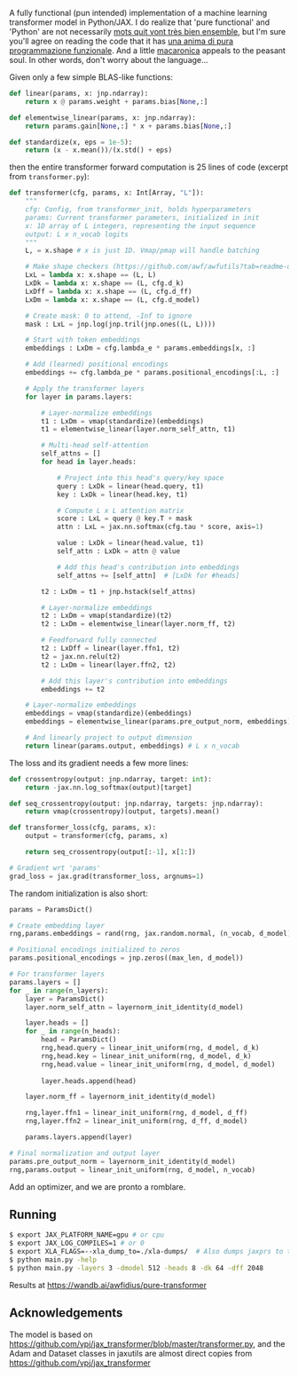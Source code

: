 A fully functional (pun intended) implementation of a machine learning transformer model in Python/JAX.  I do realize that 'pure functional' and 'Python' are not necessarily [mots quit vont très bien ensemble](https://forum.wordreference.com/threads/sont-les-mots-qui-vont-tr%C3%A8s-bien-ensemble.1832510/), but I'm sure you'll agree on reading the code that it has [una anima di pura programmazione funzionale](https://jax.readthedocs.io/en/latest/notebooks/Common_Gotchas_in_JAX.html).  And a little [macaronica](https://en.wikipedia.org/wiki/Macaronic_language) appeals to the peasant soul.  In other words, don't worry about the language... 

Given only a few simple BLAS-like functions:
```python
def linear(params, x: jnp.ndarray):
    return x @ params.weight + params.bias[None,:]

def elementwise_linear(params, x: jnp.ndarray):
    return params.gain[None,:] * x + params.bias[None,:]

def standardize(x, eps = 1e-5):
    return (x - x.mean())/(x.std() + eps)
```
then the entire transformer forward computation is 25 lines of code (excerpt from `transformer.py`):
```python
def transformer(cfg, params, x: Int[Array, "L"]):
    """
    cfg: Config, from transformer_init, holds hyperparameters
    params: Current transformer parameters, initialized in init
    x: 1D array of L integers, representing the input sequence
    output: L x n_vocab logits
    """
    L, = x.shape # x is just 1D. Vmap/pmap will handle batching

    # Make shape checkers (https://github.com/awf/awfutils?tab=readme-ov-file#typecheck)
    LxL = lambda x: x.shape == (L, L)
    LxDk = lambda x: x.shape == (L, cfg.d_k)
    LxDff = lambda x: x.shape == (L, cfg.d_ff)
    LxDm = lambda x: x.shape == (L, cfg.d_model)

    # Create mask: 0 to attend, -Inf to ignore
    mask : LxL = jnp.log(jnp.tril(jnp.ones((L, L))))

    # Start with token embeddings
    embeddings : LxDm = cfg.lambda_e * params.embeddings[x, :]

    # Add (learned) positional encodings
    embeddings += cfg.lambda_pe * params.positional_encodings[:L, :]

    # Apply the transformer layers
    for layer in params.layers:

        # Layer-normalize embeddings
        t1 : LxDm = vmap(standardize)(embeddings)
        t1 = elementwise_linear(layer.norm_self_attn, t1)

        # Multi-head self-attention
        self_attns = []
        for head in layer.heads:

            # Project into this head's query/key space
            query : LxDk = linear(head.query, t1)
            key : LxDk = linear(head.key, t1)

            # Compute L x L attention matrix
            score : LxL = query @ key.T + mask
            attn : LxL = jax.nn.softmax(cfg.tau * score, axis=1)

            value : LxDk = linear(head.value, t1)
            self_attn : LxDk = attn @ value

            # Add this head's contribution into embeddings
            self_attns += [self_attn]  # [LxDk for #heads]

        t2 : LxDm = t1 + jnp.hstack(self_attns)

        # Layer-normalize embeddings
        t2 : LxDm = vmap(standardize)(t2)
        t2 : LxDm = elementwise_linear(layer.norm_ff, t2)

        # Feedforward fully connected
        t2 : LxDff = linear(layer.ffn1, t2)
        t2 = jax.nn.relu(t2)
        t2 : LxDm = linear(layer.ffn2, t2)

        # Add this layer's contribution into embeddings
        embeddings += t2

    # Layer-normalize embeddings
    embeddings = vmap(standardize)(embeddings)
    embeddings = elementwise_linear(params.pre_output_norm, embeddings)

    # And linearly project to output dimension
    return linear(params.output, embeddings) # L x n_vocab 
```

The loss and its gradient needs a few more lines:
```python
def crossentropy(output: jnp.ndarray, target: int):
    return -jax.nn.log_softmax(output)[target]

def seq_crossentropy(output: jnp.ndarray, targets: jnp.ndarray):
    return vmap(crossentropy)(output, targets).mean()

def transformer_loss(cfg, params, x):
    output = transformer(cfg, params, x)

    return seq_crossentropy(output[:-1], x[1:])

# Gradient wrt 'params'
grad_loss = jax.grad(transformer_loss, argnums=1)
```

The random initialization is also short:
```python
params = ParamsDict()

# Create embedding layer
rng,params.embeddings = rand(rng, jax.random.normal, (n_vocab, d_model))

# Positional encodings initialized to zeros
params.positional_encodings = jnp.zeros((max_len, d_model))

# For transformer layers
params.layers = []
for _ in range(n_layers):
    layer = ParamsDict()
    layer.norm_self_attn = layernorm_init_identity(d_model)

    layer.heads = []
    for _ in range(n_heads):
        head = ParamsDict()
        rng,head.query = linear_init_uniform(rng, d_model, d_k)
        rng,head.key = linear_init_uniform(rng, d_model, d_k)
        rng,head.value = linear_init_uniform(rng, d_model, d_model)
        
        layer.heads.append(head)

    layer.norm_ff = layernorm_init_identity(d_model)

    rng,layer.ffn1 = linear_init_uniform(rng, d_model, d_ff)
    rng,layer.ffn2 = linear_init_uniform(rng, d_ff, d_model)

    params.layers.append(layer)

# Final normalization and output layer
params.pre_output_norm = layernorm_init_identity(d_model)
rng,params.output = linear_init_uniform(rng, d_model, n_vocab)
```

Add an optimizer, and we are pronto a romblare.

## Running
```sh
$ export JAX_PLATFORM_NAME=gpu # or cpu
$ export JAX_LOG_COMPILES=1 # or 0
$ export XLA_FLAGS=--xla_dump_to=./xla-dumps/  # Also dumps jaxprs to this folder
$ python main.py -help
$ python main.py -layers 3 -dmodel 512 -heads 8 -dk 64 -dff 2048 
```

Results at https://wandb.ai/awfidius/pure-transformer

## Acknowledgements

The model is based on https://github.com/vpj/jax_transformer/blob/master/transformer.py, and the Adam and Dataset 
classes in jaxutils are almost direct copies from https://github.com/vpj/jax_transformer
